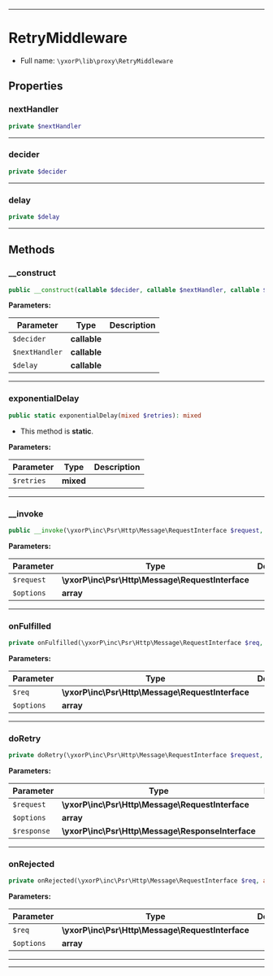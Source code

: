 ***

# RetryMiddleware





* Full name: `\yxorP\lib\proxy\RetryMiddleware`



## Properties


### nextHandler



```php
private $nextHandler
```






***

### decider



```php
private $decider
```






***

### delay



```php
private $delay
```






***

## Methods


### __construct



```php
public __construct(callable $decider, callable $nextHandler, callable $delay = null): mixed
```








**Parameters:**

| Parameter | Type | Description |
|-----------|------|-------------|
| `$decider` | **callable** |  |
| `$nextHandler` | **callable** |  |
| `$delay` | **callable** |  |




***

### exponentialDelay



```php
public static exponentialDelay(mixed $retries): mixed
```



* This method is **static**.




**Parameters:**

| Parameter | Type | Description |
|-----------|------|-------------|
| `$retries` | **mixed** |  |




***

### __invoke



```php
public __invoke(\yxorP\inc\Psr\Http\Message\RequestInterface $request, array $options): mixed
```








**Parameters:**

| Parameter | Type | Description |
|-----------|------|-------------|
| `$request` | **\yxorP\inc\Psr\Http\Message\RequestInterface** |  |
| `$options` | **array** |  |




***

### onFulfilled



```php
private onFulfilled(\yxorP\inc\Psr\Http\Message\RequestInterface $req, array $options): mixed
```








**Parameters:**

| Parameter | Type | Description |
|-----------|------|-------------|
| `$req` | **\yxorP\inc\Psr\Http\Message\RequestInterface** |  |
| `$options` | **array** |  |




***

### doRetry



```php
private doRetry(\yxorP\inc\Psr\Http\Message\RequestInterface $request, array $options, \yxorP\inc\Psr\Http\Message\ResponseInterface $response = null): mixed
```








**Parameters:**

| Parameter | Type | Description |
|-----------|------|-------------|
| `$request` | **\yxorP\inc\Psr\Http\Message\RequestInterface** |  |
| `$options` | **array** |  |
| `$response` | **\yxorP\inc\Psr\Http\Message\ResponseInterface** |  |




***

### onRejected



```php
private onRejected(\yxorP\inc\Psr\Http\Message\RequestInterface $req, array $options): mixed
```








**Parameters:**

| Parameter | Type | Description |
|-----------|------|-------------|
| `$req` | **\yxorP\inc\Psr\Http\Message\RequestInterface** |  |
| `$options` | **array** |  |




***


***

